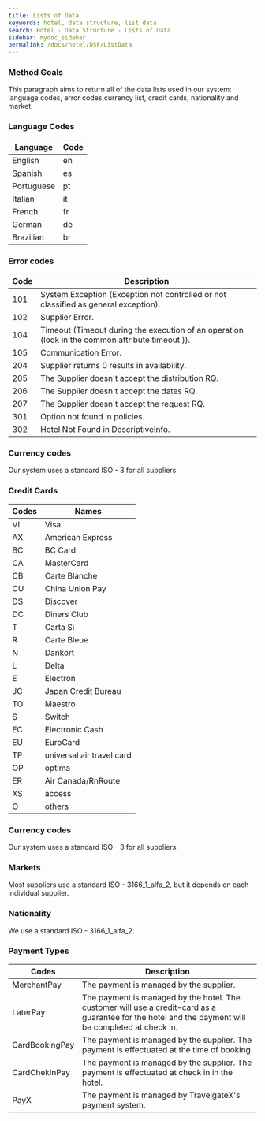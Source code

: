 ```yaml
---
title: Lists of Data
keywords: hotel, data structure, list data
search: Hotel - Data Structure - Lists of Data
sidebar: mydoc_sidebar
permalink: /docs/hotel/DSF/ListData
---
```




### Method Goals


This paragraph aims to return all of the data lists used in our system: language codes, error codes,currency list, credit cards, nationality and market.

<div class="anchor-offset" id="languages-codes"></div>

### Language Codes


| **Language**	| **Code**	|
| ------------- | ------------- |
|  English      | en		|
|  Spanish      | es		|
|  Portuguese   | pt		|
|  Italian      | it		|
|  French       | fr		|
|  German       | de		|
|  Brazilian    | br		|


<div class="anchor-offset" id="error-codes"></div>

### Error codes



| **Code**	| **Description**												|
| ------------- | ------------------------------------------------------------------------------------------------------------- |
|  101         	| System Exception (Exception not controlled or not classified as general exception).			|
|  102         	| Supplier Error.					|
|  104         	| Timeout (Timeout during the execution of an operation (look in the common attribute timeout )).		|
|  105         	| Communication Error. 		|
|  204         	| Supplier returns 0 results in availability.									|
|  205         	| The Supplier doesn't accept the distribution RQ.								|
|  206         	| The Supplier doesn't accept the dates RQ.									|
|  207         	| The Supplier doesn't accept the request RQ.									|
|  301         	| Option not found in policies.											|
|  302         	| Hotel Not Found in DescriptiveInfo.											|
  

<div class="anchor-offset" id="currency-codes"></div>

### Currency codes


Our system uses a standard ISO - 3 for all suppliers.

<div class="anchor-offset" id="credit-cards"></div>

### Credit Cards



| **Codes**	| **Names**			|
| ------------- | ----------------------------- |
|  VI      	| Visa				|
|  AX      	| American Express		|
|  BC      	| BC Card			|
|  CA      	| MasterCard			|
|  CB      	| Carte Blanche			|
|  CU      	| China Union Pay		|
|  DS      	| Discover			|
|  DC      	| Diners Club			|
|  T       	| Carta Si			|
|  R       	| Carte Bleue			|
|  N       	| Dankort			|
|  L       	| Delta				|
|  E       	| Electron			|
|  JC      	| Japan Credit Bureau		|
|  TO      	| Maestro			|
|  S       	| Switch			|
|  EC      	| Electronic Cash		|
|  EU      	| EuroCard			|
|  TP      	| universal air travel card	|
|  OP      	| optima			|
|  ER      	| Air Canada/RnRoute		|
|  XS      	| access			|
|  O       	| others			|


<div class="anchor-offset" id="currency-codes"></div>

### Currency codes


Our system uses a standard ISO - 3 for all suppliers.

<div class="anchor-offset" id="markets"></div>


### Markets


Most suppliers use a standard ISO - 3166_1_alfa_2, but it depends on each individual supplier.


<div class="anchor-offset" id="nationality"></div>

### Nationality


We use a standard ISO - 3166_1_alfa_2.


<div class="anchor-offset" id="payment-types"></div>

### Payment Types


| **Codes**	| **Description**			|
| ------------- | ----------------------------- |
|  MerchantPay      	| The payment is managed by the supplier.				|
|  LaterPay      	| The payment is managed by the hotel. The customer will use a credit-card as a guarantee for the hotel and the payment will be completed at check in.		|
|  CardBookingPay      	| The payment is managed by the supplier. The payment is effectuated at the time of booking.			|
|  CardChekInPay      	| The payment is managed by the supplier. The payment is effectuated at check in in the hotel.			|
|  PayX      	| The payment is managed by TravelgateX's payment system.			|